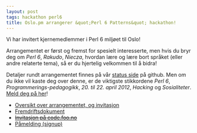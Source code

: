 ```yaml
---
layout: post
tags: hackathon perl6
title: Oslo.pm arrangerer &quot;Perl 6 Patterns&quot; hackathon!
---
```

<p>Vi har invitert kjernemedlemmer i Perl 6 miljøet til Oslo!</p>

<p>Arrangementet er først og fremst for spesielt interesserte,
men hvis du bryr deg om <em>Perl 6</em>, <em>Rakudo</em>, <em>Niecza</em>,
hvordan lære og lære bort språket (eller andre
relaterte tema), så er du hjertelig velkommen til å bidra!</p>

<p>Detaljer rundt arrangementet finnes på vår 
<a href="https://gist.github.com/1711730">status side</a> på github.
Men om du ikke vil kaste deg over denne, er de viktigste stikkordene
<em>Perl 6</em>, <em>Programmerings-pedagogikk</em>, <em>20. til 22. april
2012</em>, <em>Hacking</em> og <em>Sosialiteter</em>. <a href="https://docs.google.com/spreadsheet/viewform?formkey=dGhHazhleEhpdFJYNEdGc3ZoV0ZodFE6MQ#gid=5">Meld deg på her</a>!</p>

<ul>
  <li><a href="https://gist.github.com/1711730">Oversikt over arrangementet, og invitasjon</a></li>
  <li><a href="https://gist.github.com/1848654">Fremdriftsdokument</a></li>
  <li><strike><a href="http://code.foo.no/2012/03/01/invitation-to-perl-6-patterns-hackathon-2012">Invitasjon på code.foo.no</a></strike></li>
  <li><a href="https://docs.google.com/spreadsheet/viewform?formkey=dGhHazhleEhpdFJYNEdGc3ZoV0ZodFE6MQ#gid=5">Påmelding (signup)</a></li>
</ul>
